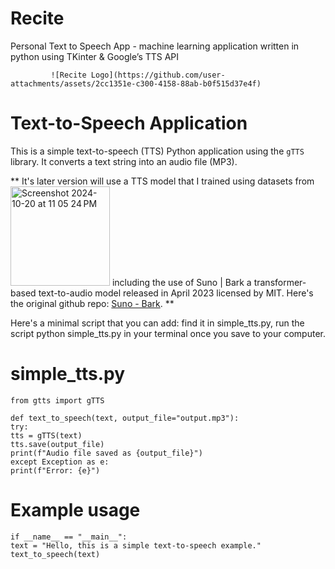 # Recite

Personal Text to Speech App - machine learning application written in python using TKinter & Google’s TTS API

             ![Recite Logo](https://github.com/user-attachments/assets/2cc1351e-c300-4158-88ab-b0f515d37e4f)


# Text-to-Speech Application

This is a simple text-to-speech (TTS) Python application using the `gTTS` library. It converts a text string into an audio file (MP3). 

** It's later version will use a TTS model that I trained using datasets from <img width="159" alt="Screenshot 2024-10-20 at 11 05 24 PM" src="https://github.com/user-attachments/assets/f88c6b0b-9eb6-45d8-aeff-044f4e68096f"> including the use of Suno | Bark a transformer-based text-to-audio model released in April 2023 licensed by MIT. Here's the original github repo: [Suno - Bark](https://github.com/suno-ai/bark). **



Here's a minimal script that you can add: find it in simple_tts.py, run the script python simple_tts.py in your terminal once you save to your computer.

# simple_tts.py
`from gtts import gTTS`        
                     
`def text_to_speech(text, output_file="output.mp3"):`       
    `try:`       
        `tts = gTTS(text)`      
        `tts.save(output_file)`      
        `print(f"Audio file saved as {output_file}")`       
  `except Exception as e:`       
      `print(f"Error: {e}")`       

# Example usage         
`if __name__ == "__main__":`         
    `text = "Hello, this is a simple text-to-speech example."`        
    `text_to_speech(text)`       

